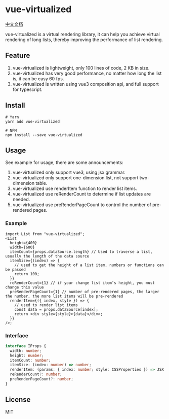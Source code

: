 # vue-virtualized

[中文文档](https://github.com/junqiuzhang/vue-virtualized/blob/master/README_zh-CN.md)

vue-virtualized is a virtual rendering library, it can help you achieve virtual rendering of long lists, thereby improving the performance of list rendering.

## Feature

1. vue-virtualized is lightweight, only 100 lines of code, 2 KB in size.
2. vue-virtualized has very good performance, no matter how long the list is, it can be easy 60 fps.
3. vue-virtualized is written using vue3 composition api, and full support for typescript.

## Install

```
# Yarn
yarn add vue-virtualized

# NPM
npm install --save vue-virtualized
```

## Usage

See example for usage, there are some announcements:

1. vue-virtualized only support vue3, using jsx grammar.
2. vue-virtualized only support one-dimension list, not support two-dimension table.
3. vue-virtualized use renderItem function to render list items.
4. vue-virtualized use reRenderCount to determine if list updates are needed.
5. vue-virtualized use preRenderPageCount to control the number of pre-rendered pages.

### Example

```tsx
import List from "vue-virtualized";
<List
  height={400}
  width={600}
  itemCount={props.dataSource.length} // Used to traverse a list, usually the length of the data source
  itemSize={(index) => {
    // used to get the height of a list item, numbers or functions can be passed
    return 100;
  }}
  reRenderCount={1} // if your change list item‘s height, you must change this value
  preRenderPageCount={1} // number of pre-rendered pages, the larger the number, the more list items will be pre-rendered
  renderItem={({ index, style }) => {
    // used to render list items
    const data = props.dataSource[index];
    return <div style={style}>{data}</div>;
  }}
/>;
```

### Interface

```ts
interface IProps {
  width: number;
  height: number;
  itemCount: number;
  itemSize: (index: number) => number;
  renderItem: (params: { index: number; style: CSSProperties }) => JSX.Element;
  reRenderCount?: number;
  preRenderPageCount?: number;
}
```

## License

MIT
